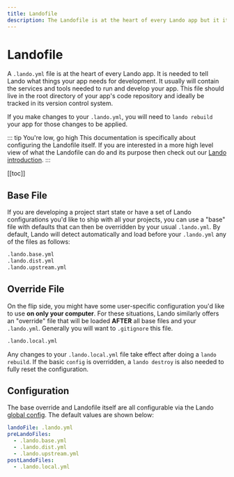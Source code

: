 ```yaml
---
title: Landofile
description: The Landofile is at the heart of every Lando app but it itself can also be customized. Learn how to set a base configuration or override it on a per user basis.
---
```



# Landofile

A `.lando.yml` file is at the heart of every Lando app. It is needed to tell Lando what things your app needs for development. It usually will contain the services and tools needed to run and develop your app. This file should live in the root directory of your app's code repository and ideally be tracked in its version control system.

If you make changes to your `.lando.yml`, you will need to `lando rebuild` your app for those changes to be applied.

::: tip You're low, go high
This documentation is specifically about configuring the Landofile itself. If you are interested in a more high level view of what the Landofile can do and its purpose then check out our [Lando introduction](https://docs.lando.dev/basics/).
:::

[[toc]]

## Base File

If you are developing a project start state or have a set of Lando configurations you'd like to ship with all your projects, you can use a "base" file with defaults that can then be overridden by your usual `.lando.yml`. By default, Lando will detect automatically and load before your `.lando.yml` any of the files as follows:

```bash
.lando.base.yml
.lando.dist.yml
.lando.upstream.yml
```

## Override File

On the flip side, you might have some user-specific configuration you'd like to use **on only your computer**. For these situations, Lando similarly offers an "override" file that will be loaded **AFTER** all base files and your `.lando.yml`. Generally you will want to `.gitignore` this file.

```bash
.lando.local.yml
```

Any changes to your `.lando.local.yml` file take effect after doing a `lando rebuild`. If the basic `config` is overridden, a `lando destroy` is also needed to fully reset the configuration.

## Configuration

The base override and Landofile itself are all configurable via the Lando [global config](./global.md). The default values are shown below:

```yaml
landoFile: .lando.yml
preLandoFiles:
  - .lando.base.yml
  - .lando.dist.yml
  - .lando.upstream.yml
postLandoFiles:
  - .lando.local.yml
```
